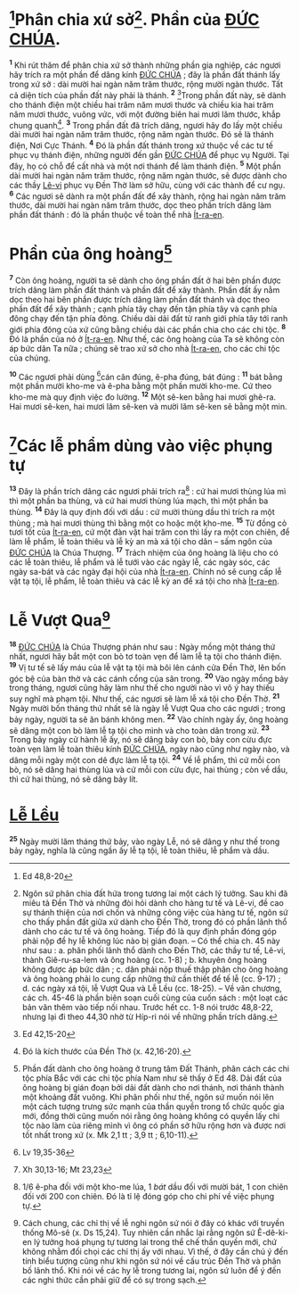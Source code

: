 # [^1@-02697cbe-79b1-4c8f-b1a8-2c640cb8daf7]Phân chia xứ sở[^1-02697cbe-79b1-4c8f-b1a8-2c640cb8daf7]. Phần của [ĐỨC CHÚA]().
<sup><b>1</b></sup> Khi rút thăm để phân chia xứ sở thành những phần gia nghiệp, các ngươi hãy trích ra một phần để dâng kính [ĐỨC CHÚA]() ; đây là phần đất thánh lấy trong xứ sở : dài mười hai ngàn năm trăm thước, rộng mười ngàn thước. Tất cả diện tích của phần đất này phải là thánh. <sup><b>2</b></sup> [^2@-02697cbe-79b1-4c8f-b1a8-2c640cb8daf7]Trong phần đất này, sẽ dành cho thánh điện một chiều hai trăm năm mươi thước và chiều kia hai trăm năm mươi thước, vuông vức, với một đường biên hai mươi lăm thước, khắp chung quanh[^2-02697cbe-79b1-4c8f-b1a8-2c640cb8daf7]. <sup><b>3</b></sup> Trong phần đất đã trích dâng, ngươi hãy đo lấy một chiều dài mười hai ngàn năm trăm thước, rộng năm ngàn thước. Đó sẽ là thánh điện, Nơi Cực Thánh. <sup><b>4</b></sup> Đó là phần đất thánh trong xứ thuộc về các tư tế phục vụ thánh điện, những người đến gần [ĐỨC CHÚA]() để phục vụ Người. Tại đây, họ có chỗ để cất nhà và một nơi thánh để làm thánh điện. <sup><b>5</b></sup> Một phần dài mười hai ngàn năm trăm thước, rộng năm ngàn thước, sẽ được dành cho các thầy [Lê-vi]() phục vụ Đền Thờ làm sở hữu, cùng với các thành để cư ngụ. <sup><b>6</b></sup> Các ngươi sẽ dành ra một phần đất để xây thành, rộng hai ngàn năm trăm thước, dài mười hai ngàn năm trăm thước, dọc theo phần trích dâng làm phần đất thánh : đó là phần thuộc về toàn thể nhà [Ít-ra-en]().

# Phần của ông hoàng[^3-02697cbe-79b1-4c8f-b1a8-2c640cb8daf7]
<sup><b>7</b></sup> Còn ông hoàng, người ta sẽ dành cho ông phần đất ở hai bên phần được trích dâng làm phần đất thánh và phần đất để xây thành. Phần đất ấy nằm dọc theo hai bên phần được trích dâng làm phần đất thánh và dọc theo phần đất để xây thành ; cạnh phía tây chạy đến tận phía tây và cạnh phía đông chạy đến tận phía đông. Chiều dài dải đất từ ranh giới phía tây tới ranh giới phía đông của xứ cũng bằng chiều dài các phần chia cho các chi tộc. <sup><b>8</b></sup> Đó là phần của nó ở [Ít-ra-en](). Như thế, các ông hoàng của Ta sẽ không còn áp bức dân Ta nữa ; chúng sẽ trao xứ sở cho nhà [Ít-ra-en](), cho các chi tộc của chúng.

<sup><b>10</b></sup> Các ngươi phải dùng [^4@-02697cbe-79b1-4c8f-b1a8-2c640cb8daf7]cán cân đúng, ê-pha đúng, bát đúng : <sup><b>11</b></sup> bát bằng một phần mười kho-me và ê-pha bằng một phần mười kho-me. Cứ theo kho-me mà quy định việc đo lường. <sup><b>12</b></sup> Một sê-ken bằng hai mươi ghê-ra. Hai mươi sê-ken, hai mươi lăm sê-ken và mười lăm sê-ken sẽ bằng một min.

# [^5@-02697cbe-79b1-4c8f-b1a8-2c640cb8daf7]Các lễ phẩm dùng vào việc phụng tự
<sup><b>13</b></sup> Đây là phần trích dâng các ngươi phải trích ra[^5-02697cbe-79b1-4c8f-b1a8-2c640cb8daf7] : cứ hai mươi thùng lúa mì thì một phần ba thùng, và cứ hai mươi thùng lúa mạch, thì một phần ba thùng. <sup><b>14</b></sup> Đây là quy định đối với dầu : cứ mười thùng dầu thì trích ra một thùng ; mà hai mươi thùng thì bằng một co hoặc một kho-me. <sup><b>15</b></sup> Từ đồng cỏ tươi tốt của [Ít-ra-en](), cứ một đàn vật hai trăm con thì lấy ra một con chiên, để làm lễ phẩm, lễ toàn thiêu và lễ kỳ an mà xá tội cho dân – sấm ngôn của [ĐỨC CHÚA]() là Chúa Thượng. <sup><b>17</b></sup> Trách nhiệm của ông hoàng là liệu cho có các lễ toàn thiêu, lễ phẩm và lễ tưới vào các ngày lễ, các ngày sóc, các ngày sa-bát và các ngày đại hội của nhà [Ít-ra-en](). Chính nó sẽ cung cấp lễ vật tạ tội, lễ phẩm, lễ toàn thiêu và các lễ kỳ an để xá tội cho nhà [Ít-ra-en]().

# Lễ Vượt Qua[^7-02697cbe-79b1-4c8f-b1a8-2c640cb8daf7]
<sup><b>18</b></sup> [ĐỨC CHÚA]() là Chúa Thượng phán như sau : Ngày mồng một tháng thứ nhất, ngươi hãy bắt một con bò tơ toàn vẹn để làm lễ tạ tội cho thánh điện. <sup><b>19</b></sup> Vị tư tế sẽ lấy máu của lễ vật tạ tội mà bôi lên cánh cửa Đền Thờ, lên bốn góc bệ của bàn thờ và các cánh cổng của sân trong. <sup><b>20</b></sup> Vào ngày mồng bảy trong tháng, ngươi cũng hãy làm như thế cho người nào vì vô ý hay thiếu suy nghĩ mà phạm tội. Như thế, các ngươi sẽ làm lễ xá tội cho Đền Thờ. <sup><b>21</b></sup> Ngày mười bốn tháng thứ nhất sẽ là ngày lễ Vượt Qua cho các ngươi ; trong bảy ngày, người ta sẽ ăn bánh không men. <sup><b>22</b></sup> Vào chính ngày ấy, ông hoàng sẽ dâng một con bò làm lễ tạ tội cho mình và cho toàn dân trong xứ. <sup><b>23</b></sup> Trong bảy ngày cử hành lễ ấy, nó sẽ dâng bảy con bò, bảy con cừu đực toàn vẹn làm lễ toàn thiêu kính [ĐỨC CHÚA](), ngày nào cũng như ngày nào, và dâng mỗi ngày một con dê đực làm lễ tạ tội. <sup><b>24</b></sup> Về lễ phẩm, thì cứ mỗi con bò, nó sẽ dâng hai thùng lúa và cứ mỗi con cừu đực, hai thùng ; còn về dầu, thì cứ hai thùng, nó sẽ dâng bảy lít.

# [Lễ Lều]()
<sup><b>25</b></sup> Ngày mười lăm tháng thứ bảy, vào ngày Lễ, nó sẽ dâng y như thế trong bảy ngày, nghĩa là cũng ngần ấy lễ tạ tội, lễ toàn thiêu, lễ phẩm và dầu.

[^1-02697cbe-79b1-4c8f-b1a8-2c640cb8daf7]: Ngôn sứ phân chia đất hứa trong tương lai một cách lý tưởng. Sau khi đã miêu tả Đền Thờ và những đòi hỏi dành cho hàng tư tế và Lê-vi, đề cao sự thánh thiện của nơi chốn và những công việc của hàng tư tế, ngôn sứ cho thấy phần đất giữa xứ dành cho Đền Thờ, trong đó có phần lãnh thổ dành cho các tư tế và ông hoàng. Tiếp đó là quy định phần đóng góp phải nộp để hy lễ không lúc nào bị gián đoạn. – Có thể chia ch. 45 này như sau : a. phân phối lãnh thổ dành cho Đền Thờ, các thầy tư tế, Lê-vi, thành Giê-ru-sa-lem và ông hoàng (cc. 1-8) ; b. khuyên ông hoàng không được áp bức dân ; c. dân phải nộp thuế thập phân cho ông hoàng và ông hoàng phải lo cung cấp những thứ cần thiết để tế lễ (cc. 9-17) ; d. các ngày xá tội, lễ Vượt Qua và Lễ Lều (cc. 18-25). – Về văn chương, các ch. 45-46 là phần biên soạn cuối cùng của cuốn sách : một loạt các bản văn thêm vào tiếp nối nhau. Trước hết cc. 1-8 nói trước 48,8-22, nhưng lại đi theo 44,30 nhờ từ Híp-ri nói về những phần trích dâng.
[^2-02697cbe-79b1-4c8f-b1a8-2c640cb8daf7]: Đó là kích thước của Đền Thờ (x. 42,16-20).
[^3-02697cbe-79b1-4c8f-b1a8-2c640cb8daf7]: Phần đất dành cho ông hoàng ở trung tâm Đất Thánh, phân cách các chi tộc phía Bắc với các chi tộc phía Nam như sẽ thấy ở Ed 48. Dải đất của ông hoàng bị gián đoạn bởi dải đất dành cho nơi thánh, nơi thánh thành một khoảng đất vuông. Khi phân phối như thế, ngôn sứ muốn nói lên một cách tượng trưng sức mạnh của thần quyền trong tổ chức quốc gia mới, đồng thời cũng muốn nói rằng ông hoàng không có quyền lấy chi tộc nào làm của riêng mình vì ông có phần sở hữu rộng hơn và được nơi tốt nhất trong xứ (x. Mk 2,1 tt ; 3,9 tt ; 6,10-11).
[^5-02697cbe-79b1-4c8f-b1a8-2c640cb8daf7]: 1/6 ê-pha đối với một kho-me lúa, 1 *bát* dầu đối với mười bát, 1 con chiên đối với 200 con chiên. Đó là tỉ lệ đóng góp cho chi phí về việc phụng tự.
[^7-02697cbe-79b1-4c8f-b1a8-2c640cb8daf7]: Cách chung, các chỉ thị về lễ nghi ngôn sứ nói ở đây có khác với truyền thống Mô-sê (x. Ds 15,24). Tuy nhiên cần nhắc lại rằng ngôn sứ Ê-dê-ki-en lý tưởng hoá phụng tự tương lai trong thể chế thần quyền mới, chứ không nhằm đối chọi các chỉ thị ấy với nhau. Vì thế, ở đây cần chú ý đến tính biểu tượng cũng như khi ngôn sứ nói về cấu trúc Đền Thờ và phân bố lãnh thổ. Khi nói về các hy lễ trong tương lai, ngôn sứ luôn để ý đến các nghi thức cần phải giữ để có sự trong sạch.
[^1@-02697cbe-79b1-4c8f-b1a8-2c640cb8daf7]: Ed 48,8-20
[^2@-02697cbe-79b1-4c8f-b1a8-2c640cb8daf7]: Ed 42,15-20
[^4@-02697cbe-79b1-4c8f-b1a8-2c640cb8daf7]: Lv 19,35-36
[^5@-02697cbe-79b1-4c8f-b1a8-2c640cb8daf7]: Xh 30,13-16; Mt 23,23